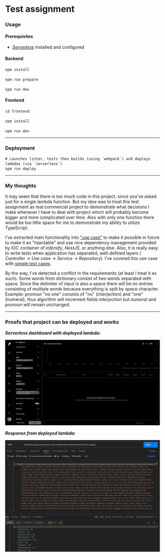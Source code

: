 # Test assignment

### Usage

#### Prerequisites

- [*Serverless*](https://www.serverless.com/) installed and configured

#### Backend

```shell
npm install

npm run prepare

npm run dev
```

#### Frontend

```shell
cd frontend
 
npm install

npm run dev
```

---

### Deployment

```shell
# Launches linter, tests then builds (using `webpack`) and deploys lambdas (via `serverless`)
npm run deploy
```

---

### My thoughts

It may seem that there is too much code in this project, since you've asked just for a single lambda function. But my
idea was to treat this test assignment as real commercial project to demonstrate what decisions I make whenever I have
to deal with project which will probably become bigger and more complicated over time. Also with only one function there
would be too little space for me to demonstrate my ability to utilize TypeScript.

I've extracted main functionality
into ["use case"](./src/use-cases/text-processing/count-words-by-category.use-case.ts) to make it possible in future to
make it an "injectable" and use nice dependency management provided by IOC container of *infersify*, *NestJS*, or
anything else. Also, it is really easy to write tests when application has separated, well-defined layers (
*Controller -> Use case -> Service -> Repository*). I've covered this use case
with [simple test cases](./src/use-cases/text-processing/count-words-by-category.spec.ts).

By the way, I've detected a conflict in the requirements (at least I treat it as such). Some words from dictionary
consist of two words separated with space. Since the delimiter of input is also a space there will be no entries
consisting of multiple words because everything is split by space character. Example: pronoun "no one" consists of "no"
(interjection) and "one" (numeral), thus algorithm will increment fields *interjection* but *numeral* and *pronoun* will
remain unchanged.

---

### Proofs that project can be deployed and works

***Serverless dashboard with deployed lambda:***

![serverless-dashboard](./misc/serverless-dashboard.jpeg)

***Response from deployed lambda:***

![response-from-lambda](./misc/response-from-lambda.jpeg)
